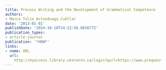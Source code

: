 ```yaml
---
title: Process Writing and the Development of Grammatical Competence
authors:
- Marco Tulio Artunduaga Cuéllar
date: '2013-01-01'
publishDate: '2024-10-10T14:22:56.801677Z'
publication_types:
- article-journal
publication: '*HOW*'
links:
- name: URL
  url: 
    http://myaccess.library.utoronto.ca/login?qurl=https://www.proquest.com/docview/1895975470?accountid=14771&bdid=38382&_bd=mNiaZavI6Q9Dt2NRKtyN1ye9v%2Fo%3D
---
```

